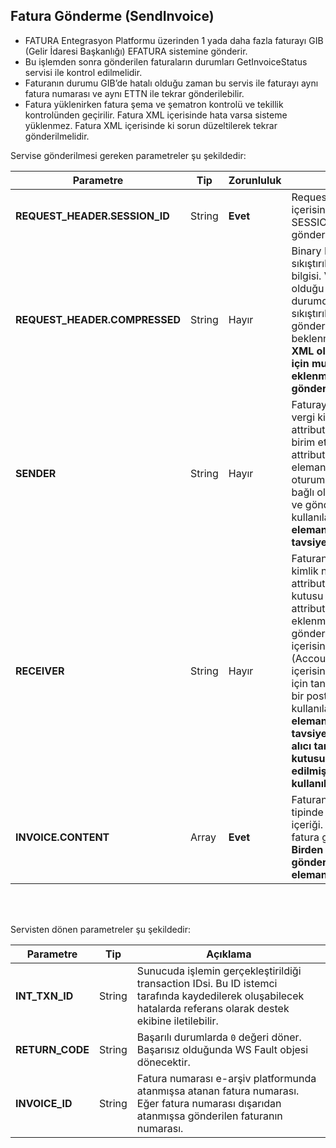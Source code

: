 ## Fatura Gönderme (SendInvoice)
* FATURA Entegrasyon Platformu üzerinden 1 yada daha fazla faturayı GIB (Gelir İdaresi Başkanlığı) EFATURA sistemine gönderir.
* Bu işlemden sonra gönderilen faturaların durumları GetInvoiceStatus servisi ile kontrol edilmelidir.
* Faturanın durumu GIB’de hatalı olduğu zaman bu servis ile faturayı aynı fatura numarası ve aynı ETTN ile tekrar gönderilebilir.
* Fatura yüklenirken fatura şema ve şematron kontrolü ve tekillik kontrolünden geçirilir. Fatura XML içerisinde hata varsa sisteme yüklenmez. Fatura XML içerisinde ki sorun düzeltilerek tekrar gönderilmelidir.


Servise gönderilmesi gereken parametreler şu şekildedir:

Parametre | Tip         | Zorunluluk  | Açıklama
--------- | ----------- | ----------- | -----------
**REQUEST_HEADER.SESSION_ID** | String | **Evet** | Request Header objesi içerisinde bulunan SESSION_ID gönderilmelidir.
**REQUEST_HEADER.COMPRESSED** | String | Hayır | Binary Fatura içeriği sıkıştırılmış/sıkıştırılmamış bilgisi. Varsayılan değer Y olduğu için gönderilmediği durumda fatura sıkıştırılarak/ziplenerek gönderilmesi beklenmektedir. **Faturayı XML olarak göndermek için mutlaka eleman eklenmeli ve N değeri gönderilmelidir.**
**SENDER** | String | Hayır | Faturayı gönderen tarafın vergi kimlik numarasını `vkn` attribute içerisine, gönderici birim etiketini `alias` attribute eklenmelidir. Eğer eleman gönderilmezse oturum açılan kullanıcının bağlı olduğu hesapta ki VKN ve gönderici birim etiketi kullanılacaktır. **Sender elemanı gönderilmesini tavsiye ederiz.**
**RECEIVER** | String | Hayır | Faturanın alıcı tarafının vergi kimlik numarasını `vkn` attribute içerisine, posta kutusu etiketini `alias` attribute içerisine eklenmelidir. Eğer eleman gönderilmezse fatura içerisinde ki alıcı taraf (AccountingCustomerParty) içerisinde ki VKN ve o VKN için tanımlanmış herhangi bir posta kutusu etiketi kullanılacaktır. **Receiver elemanı gönderilmesini tavsiye ederiz. Özellikle alıcı tarafından posta kutusu tercihi talep edilmişse bu eleman kullanılmalıdır.**
**INVOICE.CONTENT** | Array | **Evet** | Faturanın Base64Binary tipinde XML veya Ziplenmiş içeriği. Bir istek ile çoklu fatura gönderimi yapılabilir. **Birden fazla fatura göndermek için INVOICE elemanı çoklanmalıdır.**

<br><br>

Servisten dönen parametreler şu şekildedir:

Parametre | Tip        | Açıklama
--------- | ----------- | -----------
**INT_TXN_ID** | String | Sunucuda işlemin gerçekleştirildiği transaction IDsi. Bu ID istemci tarafında kaydedilerek oluşabilecek hatalarda referans olarak destek ekibine iletilebilir.
**RETURN_CODE** | String | Başarılı durumlarda `0` değeri döner. Başarısız olduğunda WS Fault objesi dönecektir.
**INVOICE_ID** | String | Fatura numarası e-arşiv platformunda atanmışsa atanan fatura numarası. Eğer fatura numarası dışarıdan atanmışsa gönderilen faturanın numarası.
